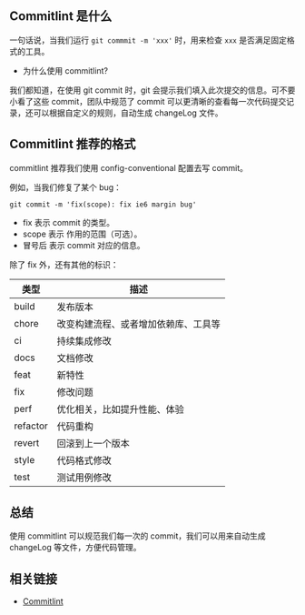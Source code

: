 ## Commitlint 是什么

一句话说，当我们运行 `git commmit -m 'xxx'` 时，用来检查 `xxx` 是否满足固定格式的工具。

- 为什么使用 commitlint?

我们都知道，在使用 git commit 时，git 会提示我们填入此次提交的信息。可不要小看了这些 commit，团队中规范了 commit 可以更清晰的查看每一次代码提交记录，还可以根据自定义的规则，自动生成 changeLog 文件。

## Commitlint 推荐的格式

commitlint 推荐我们使用 config-conventional 配置去写 commit。

例如，当我们修复了某个 bug：

```shell
git commit -m 'fix(scope): fix ie6 margin bug'
```

- fix 表示 commit 的类型。
- scope 表示 作用的范围（可选）。
- 冒号后 表示 commit 对应的信息。

除了 fix 外，还有其他的标识：

| 类型     | 描述                                 |
| -------- | ------------------------------------ |
| build    | 发布版本                             |
| chore    | 改变构建流程、或者增加依赖库、工具等 |
| ci       | 持续集成修改                         |
| docs     | 文档修改                             |
| feat     | 新特性                               |
| fix      | 修改问题                             |
| perf     | 优化相关，比如提升性能、体验         |
| refactor | 代码重构                             |
| revert   | 回滚到上一个版本                     |
| style    | 代码格式修改                         |
| test     | 测试用例修改                         |

## 总结

使用 commitlint 可以规范我们每一次的 commit，我们可以用来自动生成 changeLog 等文件，方便代码管理。

## 相关链接

- [Commitlint](https://github.com/conventional-changelog/commitlint)
